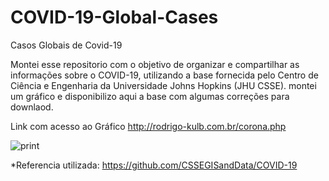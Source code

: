 # COVID-19-Global-Cases
Casos Globais de Covid-19

Montei esse repositorio com o objetivo de organizar e compartilhar as informações sobre o COVID-19, 
utilizando a base fornecida pelo Centro de Ciência e Engenharia da Universidade Johns Hopkins (JHU CSSE). montei um gráfico e
disponibilizo aqui a base com algumas correções para downlaod.

Link com acesso ao Gráfico
http://rodrigo-kulb.com.br/corona.php


![print](http://rodrigo-kulb.com.br/img/corona.png)

*Referencia utilizada: https://github.com/CSSEGISandData/COVID-19


